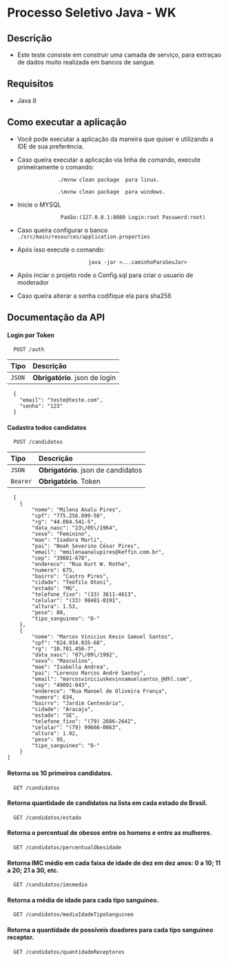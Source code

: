 # Processo Seletivo Java - WK

## Descrição 

- Este teste consiste em construir uma camada de serviço, para extraçao de dados muito realizada em bancos de sangue.

  
## Requisitos
- Java 8

## Como executar a aplicação 

- Você pode executar a aplicação da maneira que quiser e utilizando a IDE de sua preferência. 
- Caso queira executar a aplicação via linha de comando, execute primeiramente o comando:

                   ./mvnw clean package  para linux.

                   .\mvnw clean package  para windows.

- Inicie o MYSQL
  
                    Padão:(127.0.0.1:8080 Login:root Password:root)
  
- Caso queira configurar o banco `./src/main/resources/application.properties`

- Após isso execute o comando: 

                             java -jar <...caminhoParaSeuJar>

- Após inciar o projeto rode o Config.sql para criar o usuario de moderador
- Caso queira alterar a senha codifique ela para sha256
                             
## Documentação da API

#### Login por Token

```http
  POST /auth
```

 | Tipo       | Descrição                           |
 :--------- | :---------------------------------- |
 | `JSON` | **Obrigatório**. json de login |

```
  {
    "email": "teste@teste.com",
    "senha": "123"
  }
```


#### Cadastra todos candidatos

```http
  POST /candidatos
```


 | Tipo       | Descrição                           |         
 :--------- | :---------------------------------- | 
 | `JSON` | **Obrigatório**. json de candidatos | 
 | `Bearer`| **Obrigatório**. Token|


```
  [
	{
		"nome": "Milena Analu Pires",
		"cpf": "775.256.099-50",
		"rg": "44.084.541-5",
		"data_nasc": "23\/05\/1964",
		"sexo": "Feminino",
		"mae": "Isadora Marli",
		"pai": "Noah Severino César Pires",
		"email": "mmilenaanalupires@keffin.com.br",
		"cep": "39801-678",
		"endereco": "Rua Kurt W. Rothe",
		"numero": 675,
		"bairro": "Castro Pires",
		"cidade": "Teófilo Otoni",
		"estado": "MG",
		"telefone_fixo": "(33) 3611-4613",
		"celular": "(33) 98481-0191",
		"altura": 1.53,
		"peso": 80,
		"tipo_sanguineo": "O-"
	},
	{
		"nome": "Marcos Vinicius Kevin Samuel Santos",
		"cpf": "024.934.035-68",
		"rg": "10.701.456-7",
		"data_nasc": "07\/09\/1992",
		"sexo": "Masculino",
		"mae": "Isabella Andrea",
		"pai": "Lorenzo Marcos André Santos",
		"email": "marcosviniciuskevinsamuelsantos_@dhl.com",
		"cep": "49091-043",
		"endereco": "Rua Manoel de Oliveira França",
		"numero": 634,
		"bairro": "Jardim Centenário",
		"cidade": "Aracaju",
		"estado": "SE",
		"telefone_fixo": "(79) 2686-2642",
		"celular": "(79) 99666-0063",
		"altura": 1.92,
		"peso": 95,
		"tipo_sanguineo": "O-"
	}
]
```

#### Retorna os 10 primeiros candidatos.

```http
  GET /candidatos
```

#### Retorna quantidade de candidatos na lista em cada estado do Brasil.

```http
  GET /candidatos/estado
```

#### Retorna o percentual de obesos entre os homens e entre as mulheres.
```http
  GET /candidatos/percentualObesidade
```

#### Retorna IMC médio em cada faixa de idade de dez em dez anos: 0 a 10; 11 a 20; 21 a 30, etc.

```http
  GET /candidatos/imcmedio
```

#### Retorna a média de idade para cada tipo sanguíneo.

```http
  GET /candidatos/mediaIdadeTipoSanguineo
```

#### Retorna a quantidade de possíveis doadores para cada tipo sanguíneo receptor.

```http
  GET /candidatos/quantidadeReceptores
```


